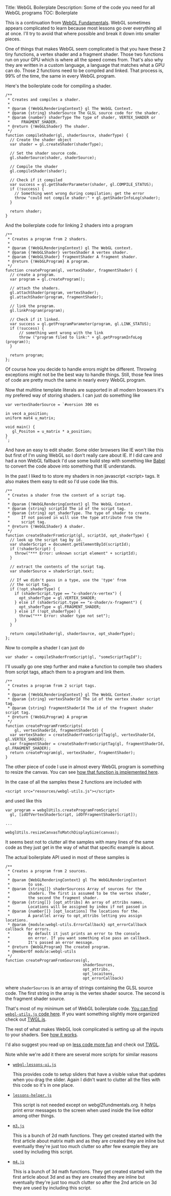 Title: WebGL Boilerplate
Description: Some of the code you need for all WebGL programs
TOC: Boilerplate


This is a continuation from [WebGL Fundamentals](webgl-fundamentals.html).
WebGL sometimes appears complicated to learn because most lessons
go over everything all at once. I'll try to avoid that where possible
and break it down into smaller pieces.

One of things that makes WebGL seem complicated is that you have these 2
tiny functions, a vertex shader and a fragment shader.  Those two
functions run on your GPU which is where all the speed comes from.
That's also why they are written in a custom language, a language that
matches what a GPU can do.  Those 2 functions need to be compiled and
linked.  That process is, 99% of the time, the same in every WebGL
program.

Here's the boilerplate code for compiling a shader.

    /**
     * Creates and compiles a shader.
     *
     * @param {!WebGLRenderingContext} gl The WebGL Context.
     * @param {string} shaderSource The GLSL source code for the shader.
     * @param {number} shaderType The type of shader, VERTEX_SHADER or
     *     FRAGMENT_SHADER.
     * @return {!WebGLShader} The shader.
     */
    function compileShader(gl, shaderSource, shaderType) {
      // Create the shader object
      var shader = gl.createShader(shaderType);

      // Set the shader source code.
      gl.shaderSource(shader, shaderSource);

      // Compile the shader
      gl.compileShader(shader);

      // Check if it compiled
      var success = gl.getShaderParameter(shader, gl.COMPILE_STATUS);
      if (!success) {
        // Something went wrong during compilation; get the error
        throw "could not compile shader:" + gl.getShaderInfoLog(shader);
      }

      return shader;
    }

And the boilerplate code for linking 2 shaders into a program

    /**
     * Creates a program from 2 shaders.
     *
     * @param {!WebGLRenderingContext) gl The WebGL context.
     * @param {!WebGLShader} vertexShader A vertex shader.
     * @param {!WebGLShader} fragmentShader A fragment shader.
     * @return {!WebGLProgram} A program.
     */
    function createProgram(gl, vertexShader, fragmentShader) {
      // create a program.
      var program = gl.createProgram();

      // attach the shaders.
      gl.attachShader(program, vertexShader);
      gl.attachShader(program, fragmentShader);

      // link the program.
      gl.linkProgram(program);

      // Check if it linked.
      var success = gl.getProgramParameter(program, gl.LINK_STATUS);
      if (!success) {
          // something went wrong with the link
          throw ("program filed to link:" + gl.getProgramInfoLog (program));
      }

      return program;
    };

Of course how you decide to handle errors might be different.  Throwing
exceptions might not be the best way to handle things.  Still, those few
lines of code are pretty much the same in nearly every WebGL program.

Now that multline template literals are supported in all modern browsers
it's my prefered way of storing shaders. I can just do something like

    var vertexShaderSource = `#version 300 es

    in vec4 a_position;
    uniform mat4 u_matrix;

    void main() {
       gl_Positon = u_matrix * a_position;
    }
    `;

And have an easy to edit shader. Some older browsers like IE won't like
this but first of I'm using WebGL so I don't really care about IE. If I did
care and had a non WebGL fallback I'd use some build step with something like
[Babel](https://babeljs.io/) to convert the code above into something that IE
understands.

In the past I liked to to store my shaders in non javascript &lt;script&gt; tags.
It also makes them easy to edit so I'd use code like this.

    /**
     * Creates a shader from the content of a script tag.
     *
     * @param {!WebGLRenderingContext} gl The WebGL Context.
     * @param {string} scriptId The id of the script tag.
     * @param {string} opt_shaderType. The type of shader to create.
     *     If not passed in will use the type attribute from the
     *     script tag.
     * @return {!WebGLShader} A shader.
     */
    function createShaderFromScript(gl, scriptId, opt_shaderType) {
      // look up the script tag by id.
      var shaderScript = document.getElementById(scriptId);
      if (!shaderScript) {
        throw("*** Error: unknown script element" + scriptId);
      }

      // extract the contents of the script tag.
      var shaderSource = shaderScript.text;

      // If we didn't pass in a type, use the 'type' from
      // the script tag.
      if (!opt_shaderType) {
        if (shaderScript.type == "x-shader/x-vertex") {
          opt_shaderType = gl.VERTEX_SHADER;
        } else if (shaderScript.type == "x-shader/x-fragment") {
          opt_shaderType = gl.FRAGMENT_SHADER;
        } else if (!opt_shaderType) {
          throw("*** Error: shader type not set");
        }
      }

      return compileShader(gl, shaderSource, opt_shaderType);
    };

Now to compile a shader I can just do

    var shader = compileShaderFromScript(gl, "someScriptTagId");

I'll usually go one step further and make a function to compile two shaders
from script tags, attach them to a program and link them.

    /**
     * Creates a program from 2 script tags.
     *
     * @param {!WebGLRenderingContext} gl The WebGL Context.
     * @param {string} vertexShaderId The id of the vertex shader script tag.
     * @param {string} fragmentShaderId The id of the fragment shader script tag.
     * @return {!WebGLProgram} A program
     */
    function createProgramFromScripts(
        gl, vertexShaderId, fragmentShaderId) {
      var vertexShader = createShaderFromScriptTag(gl, vertexShaderId, gl.VERTEX_SHADER);
      var fragmentShader = createShaderFromScriptTag(gl, fragmentShaderId, gl.FRAGMENT_SHADER);
      return createProgram(gl, vertexShader, fragmentShader);
    }

The other piece of code I use in almost every WebGL program is something to
resize the canvas. You can see [how that function is implemented here](webgl-resizing-the-canvas.html).

In the case of all the samples these 2 functions are included with

    <script src="resources/webgl-utils.js"></script>

and used like this

    var program = webglUtils.createProgramFromScripts(
      gl, [idOfVertexShaderScript, idOfFragmentShaderScript]);

    ...

    webglUtils.resizeCanvasToMatchDisplaySize(canvas);

It seems best not to clutter all the samples with many lines of the same code
as they just get in the way of what that specific example is about.

The actual boilerplate API used in most of these samples is

    /**
     * Creates a program from 2 sources.
     *
     * @param {WebGLRenderingContext} gl The WebGLRenderingContext
     *        to use.
     * @param {string[]} shaderSourcess Array of sources for the
     *        shaders. The first is assumed to be the vertex shader,
     *        the second the fragment shader.
     * @param {string[]} [opt_attribs] An array of attribs names.
     *        Locations will be assigned by index if not passed in
     * @param {number[]} [opt_locations] The locations for the.
     *        A parallel array to opt_attribs letting you assign locations.
     * @param {module:webgl-utils.ErrorCallback} opt_errorCallback callback for errors.
     *        By default it just prints an error to the console
     *        on error. If you want something else pass an callback.
     *        It's passed an error message.
     * @return {WebGLProgram} The created program.
     * @memberOf module:webgl-utils
     */
    function createProgramFromSources(gl,
                                      shaderSources,
                                      opt_attribs,
                                      opt_locaitons,
                                      opt_errorCallback)

where `shaderSources` is an array of strings containing the GLSL source code.
The first string in the array is the vertex shader source. The second is
the fragment shader source.

That's most of my minimum set of WebGL boilerplate code.
[You can find `webgl-utils.js` code here](../resources/webgl-utils.js).
If you want something slightly more organized check out [TWGL.js](http://twgljs.org).

The rest of what makes WebGL look complicated is setting up all the inputs
to your shaders.  See [how it works](webgl-how-it-works.html).

I'd also suggest you read up on [less code more fun](webgl-less-code-more-fun.html) and check out [TWGL](http://twgljs.org).

Note while we're add it there are several more scripts for similar reasons

*   [`webgl-lessons-ui.js`](../resources/webgl-lessons-ui.js)

    This provides code to setup sliders that have a visible value that updates when you drag the slider.
    Again I didn't want to clutter all the files with this code so it's in one place.

*   [`lessons-helper.js`](../resources/lessons-helper.js)

    This script is not needed except on webgl2fundmentals.org. It helps print error messages to
    the screen when used inside the live editor among other things.

*   [`m3.js`](../resources/m3.js)

    This is a bunch of 2d math functions. They get created started with the first article about
    matrix math and as they are created they are inline but eventually they're just too much clutter
    so after few example they are used by including this script.

*   [`m4.js`](../resources/m4.js)

    This is a bunch of 3d math functions. They get created started with the first article about 3d
    and as they are created they are inline but eventually they're just too much clutter so after
    the 2nd article on 3d they are used by including this script.



